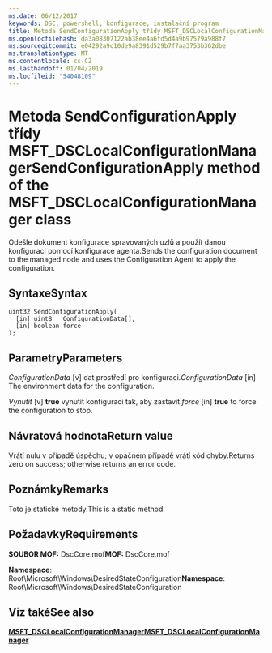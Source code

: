 ```yaml
---
ms.date: 06/12/2017
keywords: DSC, powershell, konfigurace, instalační program
title: Metoda SendConfigurationApply třídy MSFT_DSCLocalConfigurationManager
ms.openlocfilehash: da3a08307122ab38ee4a6fd5d4a9b97579a988f7
ms.sourcegitcommit: e04292a9c10de9a8391d529b7f7aa3753b362dbe
ms.translationtype: MT
ms.contentlocale: cs-CZ
ms.lasthandoff: 01/04/2019
ms.locfileid: "54048109"
---
```

# <a name="sendconfigurationapply-method-of-the-msftdsclocalconfigurationmanager-class"></a><span data-ttu-id="a8802-103">Metoda SendConfigurationApply třídy MSFT_DSCLocalConfigurationManager</span><span class="sxs-lookup"><span data-stu-id="a8802-103">SendConfigurationApply method of the MSFT_DSCLocalConfigurationManager class</span></span>

<span data-ttu-id="a8802-104">Odešle dokument konfigurace spravovaných uzlů a použít danou konfiguraci pomocí konfigurace agenta.</span><span class="sxs-lookup"><span data-stu-id="a8802-104">Sends the configuration document to the managed node and uses the Configuration Agent to apply the configuration.</span></span>

## <a name="syntax"></a><span data-ttu-id="a8802-105">Syntaxe</span><span class="sxs-lookup"><span data-stu-id="a8802-105">Syntax</span></span>

```mof
uint32 SendConfigurationApply(
  [in] uint8   ConfigurationData[],
  [in] boolean force
);
```

## <a name="parameters"></a><span data-ttu-id="a8802-106">Parametry</span><span class="sxs-lookup"><span data-stu-id="a8802-106">Parameters</span></span>

<span data-ttu-id="a8802-107">*ConfigurationData* \[v\] dat prostředí pro konfiguraci.</span><span class="sxs-lookup"><span data-stu-id="a8802-107">*ConfigurationData* \[in\] The environment data for the configuration.</span></span>

<span data-ttu-id="a8802-108">*Vynutit* \[v\] **true** vynutit konfiguraci tak, aby zastavit.</span><span class="sxs-lookup"><span data-stu-id="a8802-108">*force* \[in\] **true** to force the configuration to stop.</span></span>

## <a name="return-value"></a><span data-ttu-id="a8802-109">Návratová hodnota</span><span class="sxs-lookup"><span data-stu-id="a8802-109">Return value</span></span>

<span data-ttu-id="a8802-110">Vrátí nulu v případě úspěchu; v opačném případě vrátí kód chyby.</span><span class="sxs-lookup"><span data-stu-id="a8802-110">Returns zero on success; otherwise returns an error code.</span></span>

## <a name="remarks"></a><span data-ttu-id="a8802-111">Poznámky</span><span class="sxs-lookup"><span data-stu-id="a8802-111">Remarks</span></span>

<span data-ttu-id="a8802-112">Toto je statické metody.</span><span class="sxs-lookup"><span data-stu-id="a8802-112">This is a static method.</span></span>

## <a name="requirements"></a><span data-ttu-id="a8802-113">Požadavky</span><span class="sxs-lookup"><span data-stu-id="a8802-113">Requirements</span></span>

<span data-ttu-id="a8802-114">**SOUBOR MOF:** DscCore.mof</span><span class="sxs-lookup"><span data-stu-id="a8802-114">**MOF:** DscCore.mof</span></span>

<span data-ttu-id="a8802-115">**Namespace**: Root\Microsoft\Windows\DesiredStateConfiguration</span><span class="sxs-lookup"><span data-stu-id="a8802-115">**Namespace**: Root\Microsoft\Windows\DesiredStateConfiguration</span></span>

## <a name="see-also"></a><span data-ttu-id="a8802-116">Viz také</span><span class="sxs-lookup"><span data-stu-id="a8802-116">See also</span></span>

[<span data-ttu-id="a8802-117">**MSFT_DSCLocalConfigurationManager**</span><span class="sxs-lookup"><span data-stu-id="a8802-117">**MSFT_DSCLocalConfigurationManager**</span></span>](msft-dsclocalconfigurationmanager.md)
